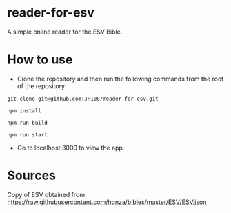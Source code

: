 # reader-for-esv
A simple online reader for the ESV Bible.

# How to use
- Clone the repository and then run the following commands from the root of the repository:
```
git clone git@github.com:JH108/reader-for-esv.git

npm install

npm run build

npm run start
```
- Go to localhost:3000 to view the app.

# Sources
Copy of ESV obtained from: https://raw.githubusercontent.com/honza/bibles/master/ESV/ESV.json